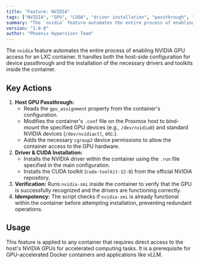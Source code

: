 ```yaml
---
title: "Feature: NVIDIA"
tags: ["NVIDIA", "GPU", "CUDA", "driver installation", "passthrough", "LXC", "AI", "machine learning"]
summary: "The `nvidia` feature automates the entire process of enabling NVIDIA GPU access for an LXC container. It handles both the host-side configuration for device passthrough and the installation of the necessary drivers and toolkits inside the container."
version: "1.0.0"
author: "Phoenix Hypervisor Team"
---
```


The `nvidia` feature automates the entire process of enabling NVIDIA GPU access for an LXC container. It handles both the host-side configuration for device passthrough and the installation of the necessary drivers and toolkits inside the container.

## Key Actions

1.  **Host GPU Passthrough:**
    *   Reads the `gpu_assignment` property from the container's configuration.
    *   Modifies the container's `.conf` file on the Proxmox host to bind-mount the specified GPU devices (e.g., `/dev/nvidia0`) and standard NVIDIA devices (`/dev/nvidiactl`, etc.).
    *   Adds the necessary `cgroup2` device permissions to allow the container access to the GPU hardware.
2.  **Driver & CUDA Installation:**
    *   Installs the NVIDIA driver within the container using the `.run` file specified in the main configuration.
    *   Installs the CUDA toolkit (`cuda-toolkit-12-8`) from the official NVIDIA repository.
3.  **Verification:** Runs `nvidia-smi` inside the container to verify that the GPU is successfully recognized and the drivers are functioning correctly.
4.  **Idempotency:** The script checks if `nvidia-smi` is already functional within the container before attempting installation, preventing redundant operations.

## Usage

This feature is applied to any container that requires direct access to the host's NVIDIA GPUs for accelerated computing tasks. It is a prerequisite for GPU-accelerated Docker containers and applications like vLLM.